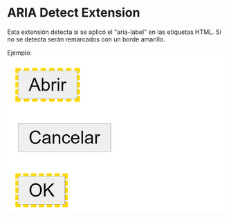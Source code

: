 # ARIA Detect Extension

Esta extensión detecta si se aplicó el "aria-label" en las etiquetas HTML.
Si no se detecta serán remarcados con un borde amarillo.

Ejemplo:
![preview](./icons/preview.png)
